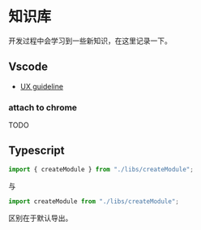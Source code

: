 # 知识库

开发过程中会学习到一些新知识，在这里记录一下。

## Vscode

- [UX guideline](https://code.visualstudio.com/api/ux-guidelines/overview)

### attach to chrome

TODO

## Typescript

```ts
import { createModule } from "./libs/createModule";
```

与

```ts
import createModule from "./libs/createModule";
```

区别在于默认导出。
